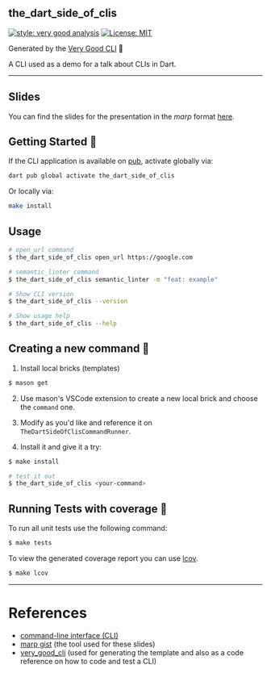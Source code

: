 ## the_dart_side_of_clis

[![style: very good analysis][very_good_analysis_badge]][very_good_analysis_link]
[![License: MIT][license_badge]][license_link]

Generated by the [Very Good CLI][very_good_cli_link] 🤖

A CLI used as a demo for a talk about CLIs in Dart.

---

## Slides

You can find the slides for the presentation in the _marp_ format [here](slides/full_presentation.md).

## Getting Started 🚀

If the CLI application is available on [pub](https://pub.dev), activate globally via:

```sh
dart pub global activate the_dart_side_of_clis
```

Or locally via:

```sh
make install
```

## Usage

```sh
# open_url command
$ the_dart_side_of_clis open_url https://google.com

# semantic_linter command
$ the_dart_side_of_clis semantic_linter -m "feat: example"

# Show CLI version
$ the_dart_side_of_clis --version

# Show usage help
$ the_dart_side_of_clis --help
```

## Creating a new command 📝

1. Install local bricks (templates)

```sh
$ mason get
```

2. Use mason's VSCode extension to create a new local brick and choose the `command` one.

3. Modify as you'd like and reference it on `TheDartSideOfClisCommandRunner`.

4. Install it and give it a try:

```sh
$ make install

# test it out
$ the_dart_side_of_clis <your-command>
```

## Running Tests with coverage 🧪

To run all unit tests use the following command:

```sh
$ make tests
```

To view the generated coverage report you can use [lcov](https://github.com/linux-test-project/lcov).

```sh
$ make lcov
```

---

# References

- [command-line interface (CLI)][1]
- [marp gist][2] (the tool used for these slides)
- [very_good_cli][3] (used for generating the template and also as a code reference on how to code and test a CLI)

[1]: https://www.techtarget.com/searchwindowsserver/definition/command-line-interface-CLI#:~:text=The%20MS%2DDOS%20operating%20system,can%20support%20command%2Dline%20interfaces.
[2]: https://gist.github.com/yhatt/a7d33a306a87ff634df7bb96aab058b5
[3]: https://github.com/VeryGoodOpenSource/very_good_cli

[license_badge]: https://img.shields.io/badge/license-MIT-blue.svg
[license_link]: https://opensource.org/licenses/MIT
[very_good_analysis_badge]: https://img.shields.io/badge/style-very_good_analysis-B22C89.svg
[very_good_analysis_link]: https://pub.dev/packages/very_good_analysis
[very_good_cli_link]: https://github.com/VeryGoodOpenSource/very_good_cli
